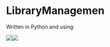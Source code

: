 <h1>LibraryManagemen</h1>
<p>Written in Python and using:</p><img style="display:felx" src="https://cdn.iconscout.com/icon/free/png-512/free-sqlite-282687.png?f=webp&w=50"></img><img style="display:felx" src="https://cdn.iconscout.com/icon/free/png-512/free-python-2038870-1720083.png?f=webp&w=50"></img>


